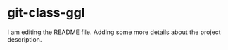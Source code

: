 # git-class-ggl
I am editing the README file. Adding some more details about the project description.
